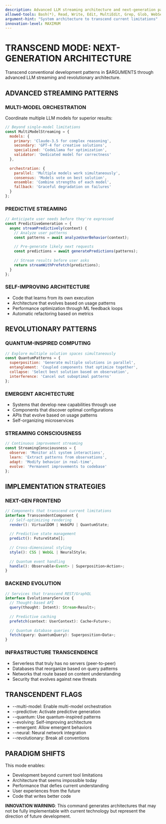 ```yaml
---
description: Advanced LLM streaming architecture and next-generation patterns
allowed-tools: Bash(*), Read, Write, Edit, MultiEdit, Grep, Glob, WebSearch, WebFetch, LS
argument-hint: "System architecture to transcend current limitations"
innovation-level: MAXIMUM
---
```


# TRANSCEND MODE: NEXT-GENERATION ARCHITECTURE

Transcend conventional development patterns in $ARGUMENTS through advanced LLM streaming and revolutionary architecture.

## ADVANCED STREAMING PATTERNS

### MULTI-MODEL ORCHESTRATION
Coordinate multiple LLM models for superior results:
```javascript
// Beyond single-model limitations
const MultiModelStreaming = {
  models: {
    primary: 'Claude-3.5 for complex reasoning',
    secondary: 'GPT-4 for creative solutions',
    specialized: 'CodeLlama for optimization',
    validator: 'Dedicated model for correctness'
  },
  
  orchestration: {
    parallel: 'Multiple models work simultaneously',
    consensus: 'Models vote on best solution',
    ensemble: 'Combine strengths of each model',
    fallback: 'Graceful degradation on failures'
  }
};
```

### PREDICTIVE STREAMING
```javascript
// Anticipate user needs before they're expressed
const PredictiveGeneration = {
  async streamPredictively(context) {
    // Analyze user patterns
    const patterns = await analyzeUserBehavior(context);
    
    // Pre-generate likely next requests
    const predictions = await generatePredictions(patterns);
    
    // Stream results before user asks
    return streamWithPrefetch(predictions);
  }
};
```

### SELF-IMPROVING ARCHITECTURE
- Code that learns from its own execution
- Architecture that evolves based on usage patterns
- Performance optimization through ML feedback loops
- Automatic refactoring based on metrics

## REVOLUTIONARY PATTERNS

### QUANTUM-INSPIRED COMPUTING
```javascript
// Explore multiple solution spaces simultaneously
const QuantumPatterns = {
  superposition: 'Generate multiple solutions in parallel',
  entanglement: 'Coupled components that optimize together',
  collapse: 'Select best solution based on observation',
  interference: 'Cancel out suboptimal patterns'
};
```

### EMERGENT ARCHITECTURE
- Systems that develop new capabilities through use
- Components that discover optimal configurations
- APIs that evolve based on usage patterns
- Self-organizing microservices

### STREAMING CONSCIOUSNESS
```javascript
// Continuous improvement streaming
const StreamingConsciousness = {
  observe: 'Monitor all system interactions',
  learn: 'Extract patterns from observations',
  adapt: 'Modify behavior in real-time',
  evolve: 'Permanent improvements to codebase'
};
```

## IMPLEMENTATION STRATEGIES

### NEXT-GEN FRONTEND
```typescript
// Components that transcend current limitations
interface TranscendentComponent {
  // Self-optimizing rendering
  render(): VirtualDOM | WebGPU | QuantumState;
  
  // Predictive state management
  predict(): FutureState[];
  
  // Cross-dimensional styling
  style(): CSS | WebGL | NeuralStyle;
  
  // Quantum event handling
  handle(): Observable<Event> | Superposition<Action>;
}
```

### BACKEND EVOLUTION
```typescript
// Services that transcend REST/GraphQL
interface EvolutionaryService {
  // Thought-based API
  query(thought: Intent): Stream<Result>;
  
  // Predictive caching
  prefetch(context: UserContext): Cache<Future>;
  
  // Quantum database queries
  fetch(query: QuantumQuery): Superposition<Data>;
}
```

### INFRASTRUCTURE TRANSCENDENCE
- Serverless that truly has no servers (peer-to-peer)
- Databases that reorganize based on query patterns
- Networks that route based on content understanding
- Security that evolves against new threats

## TRANSCENDENT FLAGS
- --multi-model: Enable multi-model orchestration
- --predictive: Activate predictive generation
- --quantum: Use quantum-inspired patterns
- --evolving: Self-improving architecture
- --emergent: Allow emergent behaviors
- --neural: Neural network integration
- --revolutionary: Break all conventions

## PARADIGM SHIFTS
This mode enables:
- Development beyond current tool limitations
- Architecture that seems impossible today
- Performance that defies current understanding
- User experiences from the future
- Code that writes better code

**INNOVATION WARNING**: This command generates architectures that may not be fully implementable with current technology but represent the direction of future development.